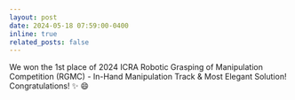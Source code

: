 ```yaml
---
layout: post
date: 2024-05-18 07:59:00-0400
inline: true
related_posts: false
---
```


We won the 1st place of 2024 ICRA Robotic Grasping of Manipulation Competition (RGMC) - In-Hand Manipulation Track & Most Elegant Solution! Congratulations! :sparkles: :smile:

